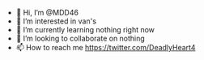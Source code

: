 - 👋 Hi, I’m @MDD46
- 👀 I’m interested in van's
- 🌱 I’m currently learning nothing right now
- 💞️ I’m looking to collaborate on nothing
- 📫 How to reach me https://twitter.com/DeadlyHeart4
